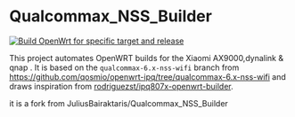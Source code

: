 # Qualcommax_NSS_Builder

[![Build OpenWrt for specific target and release](https://github.com/rmandrad/Qualcommax_NSS_Builder/actions/workflows/build.yaml/badge.svg)](https://github.com/rmandrad/Qualcommax_NSS_Builder/actions/workflows/build.yaml)

This project automates OpenWRT builds for the Xiaomi AX9000,dynalink & qnap . It is based on the `qualcommax-6.x-nss-wifi` branch from https://github.com/qosmio/openwrt-ipq/tree/qualcommax-6.x-nss-wifi and draws inspiration from [rodriguezst/ipq807x-openwrt-builder](https://github.com/rodriguezst/ipq807x-openwrt-builder).

it is a fork from JuliusBairaktaris/Qualcommax_NSS_Builder
